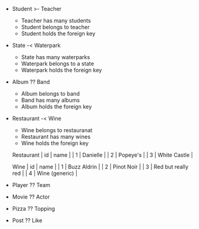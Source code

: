- Student >- Teacher
  - Teacher has many students
  - Student belongs to teacher
  - Student holds the foreign key

- State -< Waterpark
  - State has many waterparks
  - Waterpark belongs to a state
  - Waterpark holds the foreign key

- Album ?? Band
  - Album belongs to band
  - Band has many albums
  - Album holds the foreign key

- Restaurant -< Wine
  - Wine belongs to restauranat
  - Restaurant has many wines
  - Wine holds the foreign key

  Restaurant
  | id | name |
  | 1  | Danielle |
  | 2  | Popeye's |
  | 3  | White Castle |

  Wine
  | id | name |
  | 1  | Buzz Aldrin |
  | 2  | Pinot Noir |
  | 3  | Red but really red |
  | 4  | Wine (generic) |

- Player ?? Team

- Movie ?? Actor

- Pizza ?? Topping

- Post ?? Like

